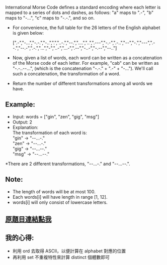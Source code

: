 International Morse Code defines a standard encoding where each letter is mapped to a series of dots and dashes, as follows: "a" maps to ".-", "b" maps to "-...", "c" maps to "-.-.", and so on.

* For convenience, the full table for the 26 letters of the English alphabet is given below:

    [".-","-...","-.-.","-..",".","..-.","--.","....","..",".---","-.-",".-..","--","-.","---",".--.","--.-",".-.","...","-","..-","...-",".--","-..-","-.--","--.."]

* Now, given a list of words, each word can be written as a concatenation of the Morse code of each letter. For example, "cab" can be written as "-.-..--...", (which is the concatenation "-.-." + ".-" + "-..."). We'll call such a concatenation, the transformation of a word.

* Return the number of different transformations among all words we have.

## Example:
* Input: words = ["gin", "zen", "gig", "msg"]
* Output: 2
* Explanation:  
The transformation of each word is:  
"gin" -> "--...-."  
"zen" -> "--...-."  
"gig" -> "--...--."  
"msg" -> "--...--."  

*There are 2 different transformations, "--...-." and "--...--.".
## Note:

* The length of words will be at most 100.
* Each words[i] will have length in range [1, 12].
* words[i] will only consist of lowercase letters.

## [原題目連結點我](https://leetcode.com/problems/unique-morse-code-words/)
	
## 我的心得:
* 利用 ord 去取得 ASCII，以便計算在 alphabet 對應的位置
* 再利用 set 不重複特性來計算 distinct 個體數即可